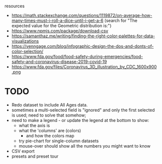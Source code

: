 resources

- https://math.stackexchange.com/questions/1119872/on-average-how-many-times-must-i-roll-a-dice-until-i-get-a-6 (search for "The expected value for the Geometric distribution is:")
- https://www.npmjs.com/package/download-csv
- https://samanthaz.me/writing/finding-the-right-color-palettes-for-data-visualizations
- https://venngage.com/blog/infographic-design-the-dos-and-donts-of-color-selection/
- https://www.fda.gov/food/food-safety-during-emergencies/food-safety-and-coronavirus-disease-2019-covid-19
- https://www.fda.gov/files/Coronavirus_3D_illustration_by_CDC_1600x900.png


# TODO

- Redo dataset to include All Ages data.
- sometimes a multi-selected field is "ignored" and only the first selected is used; need to solve that somehow;
- need to make a legend - or update the legend at the bottom to show:
  - what the axis is
  - what the 'columns' are (colors)
    - and how the colors map
  - try pie-chart for single-column datasets
  - mouse-over should show all the numbers you might want to know
- CSV export
- presets and preset tour